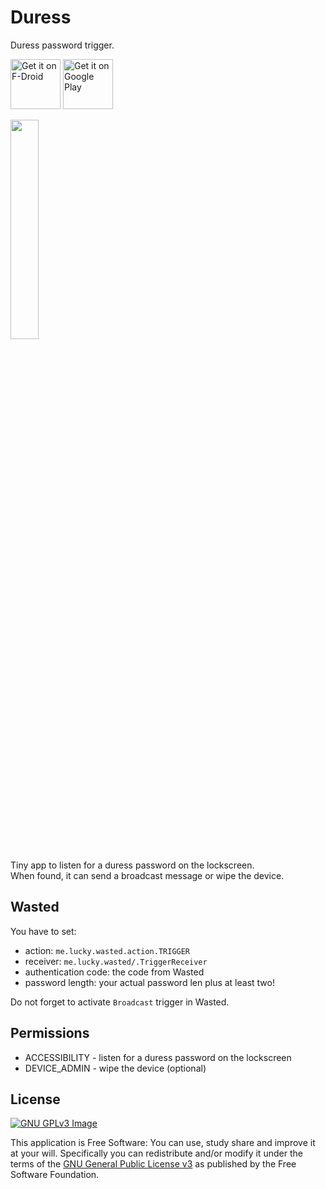 # Duress

Duress password trigger.

[<img
     src="https://fdroid.gitlab.io/artwork/badge/get-it-on.png"
     alt="Get it on F-Droid"
     height="80">](https://f-droid.org/packages/me.lucky.duress/)
[<img
      src="https://play.google.com/intl/en_us/badges/images/generic/en-play-badge.png"
      alt="Get it on Google Play"
      height="80">](https://play.google.com/store/apps/details?id=me.lucky.duress)

<img 
     src="https://raw.githubusercontent.com/x13a/Duress/main/fastlane/metadata/android/en-US/images/phoneScreenshots/1.png" 
     width="30%" 
     height="30%">

Tiny app to listen for a duress password on the lockscreen.  
When found, it can send a broadcast message or wipe the device.

## Wasted

You have to set:

* action: `me.lucky.wasted.action.TRIGGER`
* receiver: `me.lucky.wasted/.TriggerReceiver`
* authentication code: the code from Wasted
* password length: your actual password len plus at least two!

Do not forget to activate `Broadcast` trigger in Wasted.

## Permissions

* ACCESSIBILITY - listen for a duress password on the lockscreen
* DEVICE_ADMIN - wipe the device (optional)

## License
[![GNU GPLv3 Image](https://www.gnu.org/graphics/gplv3-127x51.png)](https://www.gnu.org/licenses/gpl-3.0.en.html)

This application is Free Software: You can use, study share and improve it at your will.
Specifically you can redistribute and/or modify it under the terms of the
[GNU General Public License v3](https://www.gnu.org/licenses/gpl.html) as published by the Free
Software Foundation.
